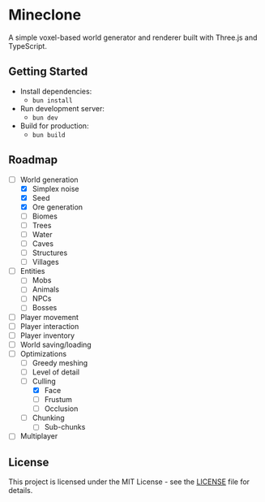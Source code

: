 # Mineclone

A simple voxel-based world generator and renderer built with Three.js and TypeScript.

## Getting Started

- Install dependencies:
  - `bun install`
- Run development server:
  - `bun dev`
- Build for production:
  - `bun build`

## Roadmap

- [ ] World generation
  - [x] Simplex noise
  - [x] Seed
  - [x] Ore generation
  - [ ] Biomes
  - [ ] Trees
  - [ ] Water
  - [ ] Caves
  - [ ] Structures
  - [ ] Villages
- [ ] Entities
  - [ ] Mobs
  - [ ] Animals
  - [ ] NPCs
  - [ ] Bosses
- [ ] Player movement
- [ ] Player interaction
- [ ] Player inventory
- [ ] World saving/loading
- [ ] Optimizations
  - [ ] Greedy meshing
  - [ ] Level of detail
  - [ ] Culling
    - [x] Face
    - [ ] Frustum
    - [ ] Occlusion
  - [ ] Chunking
    - [ ] Sub-chunks
- [ ] Multiplayer

## License

This project is licensed under the MIT License - see the [LICENSE](LICENSE.txt) file for details.
